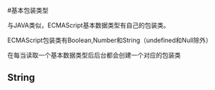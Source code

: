 #基本包装类型

与JAVA类似，ECMAScript基本数据类型有自己的包装类。

ECMAScript包装类有Boolean,Number和String（undefined和Null除外）

在每当读取一个基本数据类型后后台都会创建一个对应的包装类





## String

